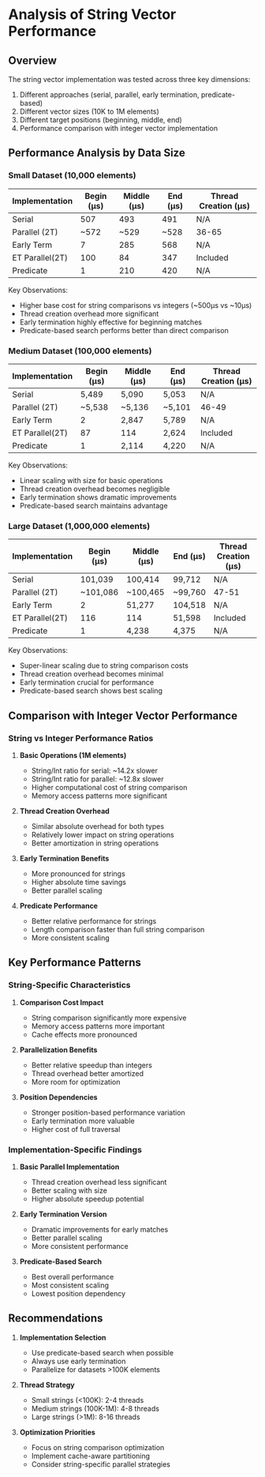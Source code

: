 # Analysis of String Vector Performance

## Overview

The string vector implementation was tested across three key dimensions:

1. Different approaches (serial, parallel, early termination, predicate-based)
2. Different vector sizes (10K to 1M elements)
3. Different target positions (beginning, middle, end)
4. Performance comparison with integer vector implementation

## Performance Analysis by Data Size

### Small Dataset (10,000 elements)

| Implementation  | Begin (μs) | Middle (μs) | End (μs) | Thread Creation (μs) |
| --------------- | ---------- | ----------- | -------- | -------------------- |
| Serial          | 507        | 493         | 491      | N/A                  |
| Parallel (2T)   | ~572       | ~529        | ~528     | 36-65                |
| Early Term      | 7          | 285         | 568      | N/A                  |
| ET Parallel(2T) | 100        | 84          | 347      | Included             |
| Predicate       | 1          | 210         | 420      | N/A                  |

Key Observations:

- Higher base cost for string comparisons vs integers (~500μs vs ~10μs)
- Thread creation overhead more significant
- Early termination highly effective for beginning matches
- Predicate-based search performs better than direct comparison

### Medium Dataset (100,000 elements)

| Implementation  | Begin (μs) | Middle (μs) | End (μs) | Thread Creation (μs) |
| --------------- | ---------- | ----------- | -------- | -------------------- |
| Serial          | 5,489      | 5,090       | 5,053    | N/A                  |
| Parallel (2T)   | ~5,538     | ~5,136      | ~5,101   | 46-49                |
| Early Term      | 2          | 2,847       | 5,789    | N/A                  |
| ET Parallel(2T) | 87         | 114         | 2,624    | Included             |
| Predicate       | 1          | 2,114       | 4,220    | N/A                  |

Key Observations:

- Linear scaling with size for basic operations
- Thread creation overhead becomes negligible
- Early termination shows dramatic improvements
- Predicate-based search maintains advantage

### Large Dataset (1,000,000 elements)

| Implementation  | Begin (μs) | Middle (μs) | End (μs) | Thread Creation (μs) |
| --------------- | ---------- | ----------- | -------- | -------------------- |
| Serial          | 101,039    | 100,414     | 99,712   | N/A                  |
| Parallel (2T)   | ~101,086   | ~100,465    | ~99,760  | 47-51                |
| Early Term      | 2          | 51,277      | 104,518  | N/A                  |
| ET Parallel(2T) | 116        | 114         | 51,598   | Included             |
| Predicate       | 1          | 4,238       | 4,375    | N/A                  |

Key Observations:

- Super-linear scaling due to string comparison costs
- Thread creation overhead becomes minimal
- Early termination crucial for performance
- Predicate-based search shows best scaling

## Comparison with Integer Vector Performance

### String vs Integer Performance Ratios

1. **Basic Operations (1M elements)**

   - String/Int ratio for serial: ~14.2x slower
   - String/Int ratio for parallel: ~12.8x slower
   - Higher computational cost of string comparison
   - Memory access patterns more significant

2. **Thread Creation Overhead**

   - Similar absolute overhead for both types
   - Relatively lower impact on string operations
   - Better amortization in string operations

3. **Early Termination Benefits**

   - More pronounced for strings
   - Higher absolute time savings
   - Better parallel scaling

4. **Predicate Performance**

   - Better relative performance for strings
   - Length comparison faster than full string comparison
   - More consistent scaling

## Key Performance Patterns

### String-Specific Characteristics

1. **Comparison Cost Impact**

   - String comparison significantly more expensive
   - Memory access patterns more important
   - Cache effects more pronounced

2. **Parallelization Benefits**

   - Better relative speedup than integers
   - Thread overhead better amortized
   - More room for optimization

3. **Position Dependencies**

   - Stronger position-based performance variation
   - Early termination more valuable
   - Higher cost of full traversal

### Implementation-Specific Findings

1. **Basic Parallel Implementation**

   - Thread creation overhead less significant
   - Better scaling with size
   - Higher absolute speedup potential

2. **Early Termination Version**

   - Dramatic improvements for early matches
   - Better parallel scaling
   - More consistent performance

3. **Predicate-Based Search**

   - Best overall performance
   - Most consistent scaling
   - Lowest position dependency

## Recommendations

1. **Implementation Selection**

   - Use predicate-based search when possible
   - Always use early termination
   - Parallelize for datasets >100K elements

2. **Thread Strategy**

   - Small strings (<100K): 2-4 threads
   - Medium strings (100K-1M): 4-8 threads
   - Large strings (>1M): 8-16 threads

3. **Optimization Priorities**

   - Focus on string comparison optimization
   - Implement cache-aware partitioning
   - Consider string-specific parallel strategies
